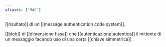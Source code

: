 ```yaml
---
aliases: ["MAC"]
---
```


[[risultato]] di un [[message authentication code system]].

[[blob]] di [[dimensione fissa]] che [[autenticazione|autentica]] il mittente di un messaggio facendo uso di una certa [[chiave simmetrica]].
